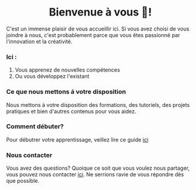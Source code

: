 <h1 style="text-align: center;">Bienvenue à vous 🙂!</h1>

C'est un immense plaisir de vous accueillir ici. Si vous avez choisi de vous joindre à nous, c'est probablement parce que vous êtes passionné par l'innovation et la créativité.

### Ici :

1. Vous apprenez de nouvelles compétences
2. Ou vous développez l'existant

### Ce que nous mettons á votre disposition

Nous mettons á votre disposition des formations, des tutoriels, des projets pratiques et bien d'autres contenus pour vous aidez.

### Comment débuter?

Pour débutrer votre apprentissage, veillez lire ce guide [ici](./introduction.md)
### Nous contacter

Vous avez des questions? Quoique ce soit que vous voulez nous partager, vous pouvez nous contacter [ici](mailto:mabakal7@gmail.com). Ne serrions ravie de vous répondre dès que possible.
